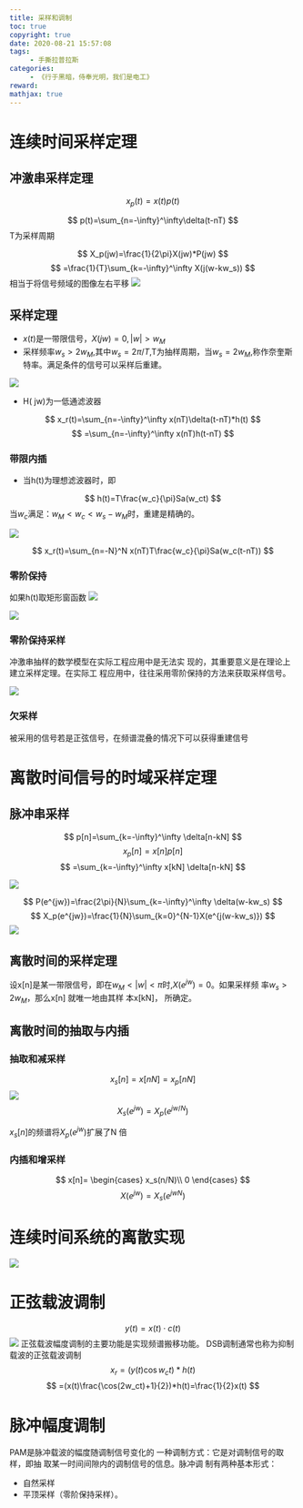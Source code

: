 ```yaml
---
title: 采样和调制
toc: true
copyright: true
date: 2020-08-21 15:57:08
tags:
     - 手撕拉普拉斯
categories:
     - 《行于黑暗，侍奉光明，我们是电工》
reward:
mathjax: true
---
```

# 连续时间采样定理
## 冲激串采样定理
$$
x_p(t)=x(t)p(t)
$$

$$
p(t)=\sum_{n=-\infty}^\infty\delta(t-nT)
$$
T为采样周期

<!--more-->

$$
X_p(jw)=\frac{1}{2\pi}X(jw)*P(jw)
$$
$$
=\frac{1}{T}\sum_{k=-\infty}^\infty X(j(w-kw_s))
$$
相当于将信号频域的图像左右平移
![](https://cdn.jsdelivr.net/gh/Fazziekey/image-bed@master/2020/08/21/cd375deb4debf84d4eec89018faaf266.png)

## 采样定理
+ $x(t)$是一带限信号，$X(jw)=0,|w|>w_M$
+ 采样频率$w_s>2w_M$,其中$w_s=2\pi/T$,T为抽样周期，当$w_s=2w_M$,称作奈奎斯特率。满足条件的信号可以采样后重建。


![](https://cdn.jsdelivr.net/gh/Fazziekey/image-bed@master/2020/08/21/99a6952d0e3d2da0ff8aaff1d2f26420.png)

+ H( jw)为一低通滤波器

$$
x_r(t)=\sum_{n=-\infty}^\infty x(nT)\delta(t-nT)*h(t)
$$
$$
=\sum_{n=-\infty}^\infty x(nT)h(t-nT)
$$

### 带限内插
+ 当h(t)为理想滤波器时，即

$$
h(t)=T\frac{w_c}{\pi}Sa(w_ct)
$$
当$w_c$满足：$w_M<w_c<w_s-w_M$时，重建是精确的。 

![](https://cdn.jsdelivr.net/gh/Fazziekey/image-bed@master/2020/08/21/c8aacd6ecdb8de1aeaf235fdaf867e99.png)


$$
x_r(t)=\sum_{n=-N}^N x(nT)T\frac{w_c}{\pi}Sa(w_c(t-nT))
$$

### 零阶保持
如果h(t)取矩形窗函数
![](https://cdn.jsdelivr.net/gh/Fazziekey/image-bed@master/2020/08/21/c92525f0e7e3da23eda6d3cefd8ca72b.png)

![](https://cdn.jsdelivr.net/gh/Fazziekey/image-bed@master/2020/08/21/e2a0babfc3c05b2aff3e432089c665b0.png)


### 零阶保持采样
冲激串抽样的数学模型在实际工程应用中是无法实
现的，其重要意义是在理论上建立采样定理。在实际工
程应用中，往往采用零阶保持的方法来获取采样信号。

![](https://cdn.jsdelivr.net/gh/Fazziekey/image-bed@master/2020/08/21/bb5d4862a3afe394d519b8f6c21149cd.png)

### 欠采样
被采用的信号若是正弦信号，在频谱混叠的情况下可以获得重建信号

# 离散时间信号的时域采样定理
## 脉冲串采样
$$
p[n]=\sum_{k=-\infty}^\infty \delta[n-kN]
$$
$$
x_p[n]=x[n]p[n]
$$
$$
=\sum_{k=-\infty}^\infty x[kN] \delta[n-kN]
$$

![](https://cdn.jsdelivr.net/gh/Fazziekey/image-bed@master/2020/08/21/04275e4d4edb28371ab3a55dad3c6998.png)

$$
P(e^{jw})=\frac{2\pi}{N}\sum_{k=-\infty}^\infty \delta(w-kw_s)
$$
$$
X_p(e^{jw})=\frac{1}{N}\sum_{k=0}^{N-1}X(e^{j(w-kw_s)})
$$
![](https://cdn.jsdelivr.net/gh/Fazziekey/image-bed@master/2020/08/21/a2786c4c28f8bf0599e8798e8df94a1d.png)

## 离散时间的采样定理
设x[n]是某一带限信号，即在$w_M<|w|<\pi$时,$X(e^{jw})=0$。如果采样频
率$w_s>2w_M$，那么x[n] 就唯一地由其样
本x[kN]， 所确定。

## 离散时间的抽取与内插
### 抽取和减采样
$$
x_s[n]=x[nN]=x_p[nN]
$$
![](https://cdn.jsdelivr.net/gh/Fazziekey/image-bed@master/2020/08/21/c68233b27e0550fd3ffb7954428ab64c.png)
$$
X_s(e^{jw})=X_p(e^{jw/N})
$$

$x_s[n]$的频谱将$X_p(e^{jw})$扩展了N 倍

### 内插和增采样
$$
x[n]=
\begin{cases}
x_s(n/N)\\
0
\end{cases}
$$
$$
X(e^{jw})=X_s(e^{jwN})
$$

# 连续时间系统的离散实现

![](https://cdn.jsdelivr.net/gh/Fazziekey/image-bed@master/2020/08/21/2734e97ea60f009c907ff61dd321c77a.png)

# 正弦载波调制
$$
y(t)=x(t)\cdot c(t)
$$
![](https://cdn.jsdelivr.net/gh/Fazziekey/image-bed@master/2020/08/21/4cf88c3169d4d98b334db888eedacadd.png)
正弦载波幅度调制的主要功能是实现频谱搬移功能。
DSB调制通常也称为抑制载波的正弦载波调制
$$
x_r=(y(t)\cos w_ct)*h(t)
$$
$$
=(x(t)\frac{\cos(2w_ct)+1}{2})*h(t)=\frac{1}{2}x(t)
$$


# 脉冲幅度调制
PAM是脉冲载波的幅度随调制信号变化的
一种调制方式：它是对调制信号的取样，即抽
取某一时间间隙内的调制信号的信息。脉冲调
制有两种基本形式：

+ 自然采样
+ 平顶采样（零阶保持采样）。